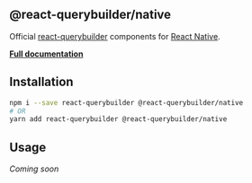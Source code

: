 ## @react-querybuilder/native

Official [react-querybuilder](https://npmjs.com/package/react-querybuilder) components for [React Native](https://reactnative.dev/).

<!--
To see them in action, check out the [`react-querybuilder` demo](https://react-querybuilder.js.org/demo/native) or [load the example in Expo](TODO: url here).
-->

**[Full documentation](https://react-querybuilder.js.org/)**

## Installation

```bash
npm i --save react-querybuilder @react-querybuilder/native
# OR
yarn add react-querybuilder @react-querybuilder/native
```

## Usage

_Coming soon_
